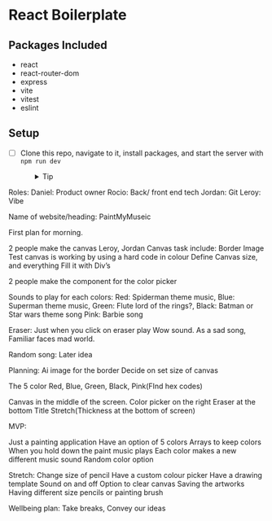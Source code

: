 # React Boilerplate

## Packages Included

- react
- react-router-dom
- express
- vite
- vitest
- eslint

## Setup

- [ ] Clone this repo, navigate to it, install packages, and start the server with `npm run dev`
  <details style="padding-left: 2em">
    <summary>Tip</summary>

    ```sh
    npm install
    npm run dev
    ```
  </details>

Roles:
Daniel: Product owner
Rocio: Back/ front end tech
Jordan: Git
Leroy: Vibe

Name of website/heading: PaintMyMuseic

First plan for morning.

2 people make the canvas Leroy, Jordan
Canvas task include:
Border Image
Test canvas is working by using a hard code in colour
Define Canvas size, and everything
Fill it with Div’s

2 people make the component for the color picker

Sounds to play for each colors:
Red: Spiderman theme music,
Blue: Superman theme music,
Green: Flute lord of the rings?,
Black: Batman or Star wars theme song 
Pink: Barbie song

Eraser: Just when you click on eraser play Wow sound.  As a sad song, Familiar faces mad world.

Random song: Later idea


Planning:
Ai image for the border
Decide on set size of canvas

The 5 color Red, Blue, Green, Black, Pink(FInd hex codes)

Canvas in the middle of the screen. 
Color picker on the right 
Eraser at the bottom
Title
Stretch(Thickness at the bottom of screen)

MVP:

Just a painting application
Have an option of 5 colors
Arrays to keep colors 
When you hold down the paint music plays
Each color makes a new different music sound
Random color option


Stretch:
Change size of pencil
Have a custom colour picker
Have a drawing template
Sound on and off
Option  to clear canvas
Saving the artworks
Having different size pencils or painting brush

Wellbeing plan:
Take breaks,
Convey our ideas



